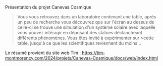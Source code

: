 Présentation du projet Canevas Cosmique
>Vous vous retrouvez dans un laboratoire contenant une table, après un peu de recherche vous découvrez que sur l'écran au dessus de celle-ci se trouve une simulation d'un système solaire avec laquelle vous pouvez intéragir en déposant des statues déclancheant différents phénomènes. Vous êtes invité à expérimenter sur >cette table, jusqu'à ce que les scientifiques reviennent du moins...

Le résumé provient du site web Tim : https://tim-montmorency.com/2024/projets/Canevas-Cosmique/docs/web/index.html
